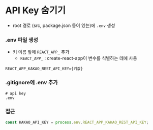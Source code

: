# API Key 숨기기
- root 경로 (src, package.json 등이 있는)에 `.env` 생성

### .env 파일 생성
- 키 이름 앞에 `REACT_APP_` 추가
   - `REACT_APP_` : create-react-app이 변수를 식별하는 데에 사용
```ignore
REACT_APP_KAKAO_REST_API_KEY={키값}
```

### .gitignore에 .env 추가
```ignore
# api key
.env
```

### 접근
```javascript
const KAKAO_API_KEY = process.env.REACT_APP_KAKAO_REST_API_KEY;
```
